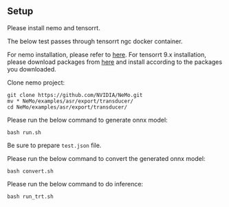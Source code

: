 ## Setup

Please install nemo and tensorrt.

The below test passes through tensorrt ngc docker container.

For nemo installation, please refer to [here](https://github.com/NVIDIA/NeMo/#installation).
For tensorrt 9.x installation, please download packages from [here](http://cuda-repo/release-candidates/Libraries/TensorRT/v9.0/)
 and install according to the packages you downloaded.

Clone nemo project:
```
git clone https://github.com/NVIDIA/NeMo.git
mv * NeMo/examples/asr/export/transducer/
cd NeMo/examples/asr/export/transducer/
```


Please run the below command to generate onnx model:
```
bash run.sh
```

Be sure to prepare `test.json` file.

Please run the below command to convert the generated onnx model:
```
bash convert.sh
```

Please run the below command to do inference:
```
bash run_trt.sh
```
